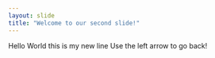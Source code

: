 ```yaml
---
layout: slide
title: "Welcome to our second slide!"
---
```

Hello World this is my new line
Use the left arrow to go back!
